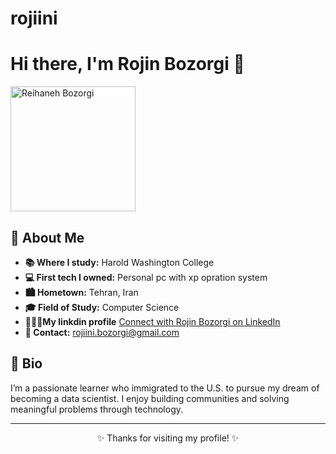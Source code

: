 # rojiini
<h1>Hi there, I'm Rojin Bozorgi 👋</h1>

<img src="https://i.ibb.co/WZ9xmr0/IMG-9682.jpg" alt="Reihaneh Bozorgi" width="200" />


<h2>📍 About Me</h2>
<ul>
  <li><strong>📚 Where I study:</strong> Harold Washington College</li>
  <li><strong>💻 First tech I owned:</strong> Personal pc with xp opration system </li>
  <li><strong>🏙️ Hometown:</strong> Tehran, Iran</li>
  <li><strong>🎓 Field of Study:</strong> Computer Science</li>
  <li><strong>👩🏼‍💻My linkdin profile</strong> <a href="https://www.linkedin.com/in/rojin-bozorgi/" target="_blank">Connect with Rojin Bozorgi on LinkedIn</a>
</li>
  <li><strong>📧 Contact:</strong> <a href="mailto:rojiini.bozorgi@gmail.com">rojiini.bozorgi@gmail.com</a></li>
</ul>

<h2>🧠 Bio</h2>
<p>
  I’m a passionate learner who immigrated to the U.S. to pursue my dream of becoming a data scientist.
  I enjoy building communities and solving meaningful problems through technology.
</p>

<hr/>

<p align="center">
  ✨ Thanks for visiting my profile! ✨
</p>


